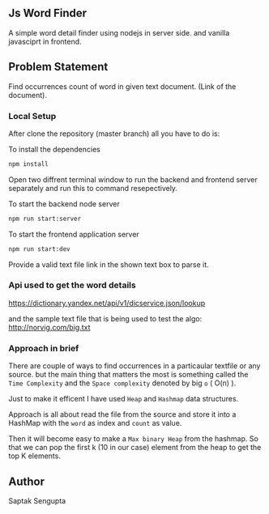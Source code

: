 ## Js Word Finder
A simple word detail finder using nodejs in server side. and vanilla javasciprt in frontend.

## Problem Statement

Find occurrences count of word in given text document. (Link of the document).

### Local Setup

After clone the repository (master branch) all you have to do is:

To install the dependencies
```bash
npm install
```

Open two diffrent terminal window to run the backend and frontend server separately and run this to command resepectively.

To start the backend node server
```bash
npm run start:server
```

To start the frontend application server
```bash
npm run start:dev
```

Provide a valid text file link in the shown text box to parse it.

### Api used to get the word details

https://dictionary.yandex.net/api/v1/dicservice.json/lookup

and the sample text file that is being used to test the algo: http://norvig.com/big.txt

### Approach in brief

There are couple of ways to find occurrences in a particaular textfile or any source. but the main thing that matters the most is something called the `Time Complexity` and the `Space complexity` denoted by big `o` ( O(n) ).

Just to make it efficent I have used `Heap` and `Hashmap` data structures.

Approach is all about read the file from the source and store it into a HashMap with the `word` as index and `count` as value.

Then it will become easy to make a `Max binary Heap` from the hashmap. So that we can pop the first k (10 in our case) element from the heap to get the top K elements.


## Author
Saptak Sengupta